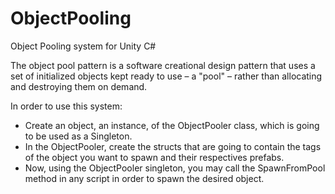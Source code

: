 # ObjectPooling
 Object Pooling system for Unity C#

 The object pool pattern is a software creational design pattern that uses a set of initialized objects kept ready to use – a "pool" – rather than allocating and destroying them on demand.

In order to use this system:
 - Create an object, an instance, of the ObjectPooler class, which is going to be used as a Singleton.
 - In the ObjectPooler, create the structs that are going to contain the tags of the object you want to spawn and their respectives prefabs.
 - Now, using the ObjectPooler singleton, you may call the SpawnFromPool method in any script in order to spawn the desired object.
